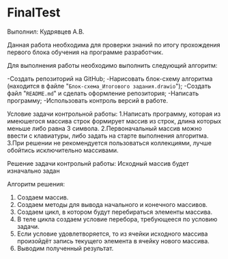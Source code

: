 # FinalTest
Выполнил: Кудрявцев А.В.

Данная работа необходима для проверки знаний по итогу прохождения первого блока обучения на программе разработчик.

Для выполнения работы необходимо выполнить следующий алгоритм:

 -Создать репозиторий на GitHub;
 -Нарисовать блок-схему алгоритма (находится в файле "`Блок-схема_Итогового задания.drawio`");
 -Создать файл "`README.md`" и сделать оформление репозитория;
 -Написать программу;
 -Использовать контроль версий в работе.

Условие задачи контрольной работы:
1.Написать программу, которая из имеюшегося массива строк формирует массив из строк, длина которых меньше либо равна 3 символа. 
2.Первоначальный массив можно ввести с клавиатуры, либо задать на старте выполнения алгоритма. 
3.При решении не рекомендуется пользоваться коллекциями, лучше обойтись исключительно массивами.

Решение задачи контрольнй работы:
Исходный массив будет изначально задан 

Алгоритм решения:
1. Создаем массив.
2. Создаем методы для вывода начального и конечного массивов.
3. Создаем цикл, в котором будут перебираться элементы массива.
4. В теле цикла создаем условие перебора, требующееся по условию задачи.
5. Если условие удовлетворяется, то из ячейки исходного массива произойдёт запись текущего элемента в ячейку нового массива.
6. Выводим полученный результат. 
